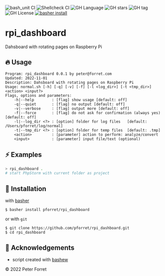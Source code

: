 ![bash_unit CI](https://github.com/pforret/rpi_dashboard/workflows/bash_unit%20CI/badge.svg)
![Shellcheck CI](https://github.com/pforret/rpi_dashboard/workflows/Shellcheck%20CI/badge.svg)
![GH Language](https://img.shields.io/github/languages/top/pforret/rpi_dashboard)
![GH stars](https://img.shields.io/github/stars/pforret/rpi_dashboard)
![GH tag](https://img.shields.io/github/v/tag/pforret/rpi_dashboard)
![GH License](https://img.shields.io/github/license/pforret/rpi_dashboard)
[![basher install](https://img.shields.io/badge/basher-install-white?logo=gnu-bash&style=flat)](https://www.basher.it/package/)

# rpi_dashboard

Dahsboard with rotating pages on Raspberry Pi

## 🔥 Usage

```
Program: rpi_dashboard 0.0.1 by peter@forret.com
Updated: 2022-11-01
Description: Dahsboard with rotating pages on Raspberry Pi
Usage: normal.sh [-h] [-q] [-v] [-f] [-l <log_dir>] [-t <tmp_dir>] <action> <input?>
Flags, options and parameters:
    -h|--help        : [flag] show usage [default: off]
    -q|--quiet       : [flag] no output [default: off]
    -v|--verbose     : [flag] output more [default: off]
    -f|--force       : [flag] do not ask for confirmation (always yes) [default: off]
    -l|--log_dir <?> : [option] folder for log files   [default: /Users/pforret/log/normal]
    -t|--tmp_dir <?> : [option] folder for temp files  [default: .tmp]
    <action>         : [parameter] action to perform: analyze/convert
    <input>          : [parameter] input file/text (optional)
```

## ⚡️ Examples

```bash
> rpi_dashboard .
# start PhpStorm with current folder as project
```

## 🚀 Installation

with [basher](https://github.com/basherpm/basher)

	$ basher install pforret/rpi_dashboard

or with `git`

	$ git clone https://github.com/pforret/rpi_dashboard.git
	$ cd rpi_dashboard

## 📝 Acknowledgements

* script created with [bashew](https://github.com/pforret/bashew)

&copy; 2022 Peter Forret
